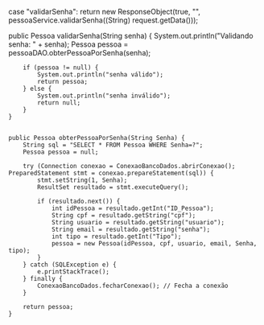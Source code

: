  case "validarSenha":
                    return new ResponseObject(true, "", pessoaService.validarSenha((String) request.getData()));


public Pessoa validarSenha(String senha) {
        System.out.println("Validando senha: " + senha);
        Pessoa pessoa = pessoaDAO.obterPessoaPorSenha(senha);

        if (pessoa != null) {
            System.out.println("senha válido");
            return pessoa;
        } else {
            System.out.println("senha inválido");
            return null;
        }
    }


    public Pessoa obterPessoaPorSenha(String Senha) {
        String sql = "SELECT * FROM Pessoa WHERE Senha=?";
        Pessoa pessoa = null;

        try (Connection conexao = ConexaoBancoDados.abrirConexao(); PreparedStatement stmt = conexao.prepareStatement(sql)) {
            stmt.setString(1, Senha);
            ResultSet resultado = stmt.executeQuery();

            if (resultado.next()) {
                int idPessoa = resultado.getInt("ID_Pessoa");
                String cpf = resultado.getString("cpf");
                String usuario = resultado.getString("usuario");
                String email = resultado.getString("senha");
                int tipo = resultado.getInt("Tipo");
                pessoa = new Pessoa(idPessoa, cpf, usuario, email, Senha, tipo);
            }
        } catch (SQLException e) {
            e.printStackTrace();
        } finally {
            ConexaoBancoDados.fecharConexao(); // Fecha a conexão
        }

        return pessoa;
    }
